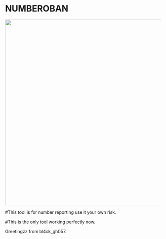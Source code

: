 # NUMBEROBAN
<img src="https://i.ytimg.com/vi/muf8I5vnFFk/maxresdefault.jpg" width="900" height="600"/>

#This tool is for number reporting use it your own risk.

#This is the only tool working perfectly now.

Greetingzz from bl4ck_gh057.




